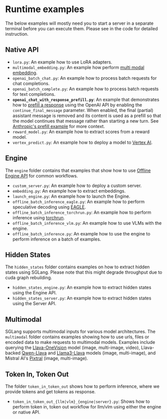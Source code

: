 # Runtime examples

The below examples will mostly need you to start a server in a separate terminal before you can execute them. Please see in the code for detailed instruction.

## Native API

* `lora.py`: An example how to use LoRA adapters.
* `multimodal_embedding.py`: An example how perform [multi modal embedding](Alibaba-NLP/gme-Qwen2-VL-2B-Instruct).
* `openai_batch_chat.py`: An example how to process batch requests for chat completions.
* `openai_batch_complete.py`: An example how to process batch requests for text completions.
* **`openai_chat_with_response_prefill.py`**:
  An example that demonstrates how to [prefill a response](https://eugeneyan.com/writing/prompting/#prefill-claudes-responses) using the OpenAI API by enabling the `continue_final_message` parameter.
  When enabled, the final (partial) assistant message is removed and its content is used as a prefill so that the model continues that message rather  than starting a new turn. See [Anthropic's prefill example](https://docs.anthropic.com/en/docs/build-with-claude/prompt-engineering/prefill-claudes-response#example-structured-data-extraction-with-prefilling) for more context.
* `reward_model.py`: An example how to extract scores from a reward model.
* `vertex_predict.py`: An example how to deploy a model to [Vertex AI](https://cloud.google.com/vertex-ai?hl=en).

## Engine

The `engine` folder contains that examples that show how to use [Offline Engine API](https://docs.sglang.ai/backend/offline_engine_api.html#Offline-Engine-API) for common workflows.

* `custom_server.py`: An example how to deploy a custom server.
* `embedding.py`: An example how to extract embeddings.
* `launch_engine.py`: An example how to launch the Engine.
* `offline_batch_inference_eagle.py`: An example how to perform speculative decoding using [EAGLE](https://docs.sglang.ai/backend/speculative_decoding.html).
* `offline_batch_inference_torchrun.py`: An example how to perform inference using [torchrun](https://pytorch.org/docs/stable/elastic/run.html).
* `offline_batch_inference_vlm.py`: An example how to use VLMs with the engine.
* `offline_batch_inference.py`: An example how to use the engine to perform inference on a batch of examples.

## Hidden States

The `hidden_states` folder contains examples on how to extract hidden states using SGLang. Please note that this might degrade throughput due to cuda graph rebuilding.

* `hidden_states_engine.py`: An example how to extract hidden states using the Engine API.
* `hidden_states_server.py`: An example how to extract hidden states using the Server API.

## Multimodal

SGLang supports multimodal inputs for various model architectures. The `multimodal` folder contains examples showing how to use urls, files or encoded data to make requests to multimodal models. Examples include querying the [Llava-OneVision](multimodal/llava_onevision_server.py) model (image, multi-image, video), Llava-backed [Qwen-Llava](multimodal/qwen_llava_server.py) and [Llama3-Llava](multimodal/llama3_llava_server.py) models (image, multi-image), and Mistral AI's [Pixtral](multimodal/pixtral_server.py) (image, multi-image).


## Token In, Token Out

The folder `token_in_token_out` shows how to perform inference, where we provide tokens and get tokens as response.

* `token_in_token_out_{llm|vlm}_{engine|server}.py`: Shows how to perform token in, token out workflow for llm/vlm using either the engine or native API.
